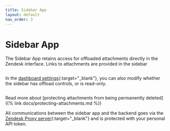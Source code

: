 ```yaml
---
title: Sidebar App
layout: default
nav_order: 3
---
```


# Sidebar App

The Sidebar App retains access for offloaded attachments directly in the Zendesk interface. Links to attachments are provided in the sidebar

<picture>
  <source type="image/webp" srcset="{{ site.baseurl }}/assets/images/docs/sidebar-app/zd-offloaded.webp">
  <img alt="" src="{{ site.baseurl }}/assets/images/docs/sidebar-app/zd-offloaded.png">
</picture>

In the [dashboard settings](https://zd-external-attachment-storage.eh7p.com/settings){:target="_blank"}, you can also modify whether the sidebar has offload controls, or is read-only.

<picture>
  <source type="image/webp" srcset="{{ site.baseurl }}/assets/images/docs/sidebar-app/sidebar-controls.webp">
  <img alt="" src="{{ site.baseurl }}/assets/images/docs/sidebar-app/sidebar-controls.png">
</picture>

Read more about [protecting attachments from being permanently deleted]({% link docs/protecting-attachments.md %})

All communications between the sidebar app and the backend goes via the [Zendesk Proxy server](https://developer.zendesk.com/documentation/apps/app-developer-guide/making-api-requests-from-a-zendesk-app/#making-a-request-to-a-third-party-api){:target="_blank"} and is protected with your personal API token.
